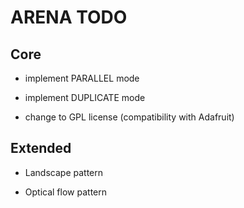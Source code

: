# ARENA TODO

## Core

- implement PARALLEL mode

- implement DUPLICATE mode

- change to GPL license (compatibility with Adafruit)


## Extended

- Landscape pattern

- Optical flow pattern


